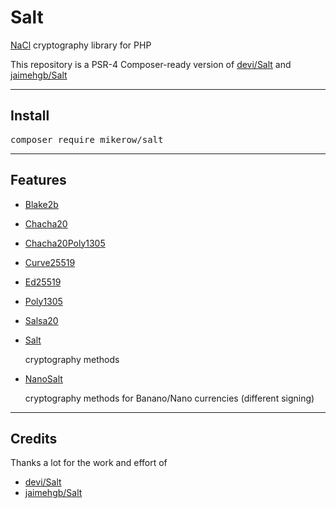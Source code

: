 # Salt

[NaCl](http://nacl.cr.yp.to/) cryptography library for PHP

This repository is a PSR-4 Composer-ready version of [devi/Salt](https://github.com/devi/Salt) and [jaimehgb/Salt](https://github.com/jaimehgb/Salt)

---

## Install

<pre>
composer require mikerow/salt
</pre>

---

## Features

- [Blake2b](https://github.com/MikeRow/Salt/tree/master/src/Blake2b)
- [Chacha20](https://github.com/MikeRow/Salt/tree/master/src/Chacha20)
- [Chacha20Poly1305](https://github.com/MikeRow/Salt/tree/master/src/Chacha20Poly1305)
- [Curve25519](https://github.com/MikeRow/Salt/tree/master/src/Curve25519)
- [Ed25519](https://github.com/MikeRow/Salt/tree/master/src/Ed25519)
- [Poly1305](https://github.com/MikeRow/Salt/tree/master/src/Poly1305)
- [Salsa20](https://github.com/MikeRow/Salt/tree/master/src/Salsa20)
- [Salt](https://github.com/MikeRow/Salt/blob/master/src/Salt.php)

  cryptography methods
  
- [NanoSalt](https://github.com/MikeRow/Salt/blob/master/src/NanoSalt.php)

  cryptography methods for Banano/Nano currencies (different signing)
  
---

## Credits

Thanks a lot for the work and effort of

- [devi/Salt](https://github.com/devi/Salt)
- [jaimehgb/Salt](https://github.com/jaimehgb/Salt)
